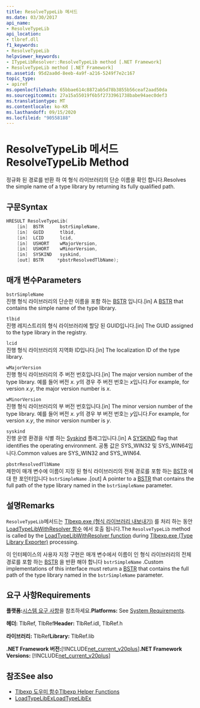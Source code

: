 ```yaml
---
title: ResolveTypeLib 메서드
ms.date: 03/30/2017
api_name:
- ResolveTypeLib
api_location:
- tlbref.dll
f1_keywords:
- ResolveTypeLib
helpviewer_keywords:
- ITypeLibResolver::ResolveTypeLib method [.NET Framework]
- ResolveTypeLib method [.NET Framework]
ms.assetid: 95d2aa0d-8eeb-4a9f-a216-5249f7e2c167
topic_type:
- apiref
ms.openlocfilehash: 65bbae614c8872ab5d78b3855b56ceaf2aad50da
ms.sourcegitcommit: 27a15a55019f6b5f2733961738babe94aec0def3
ms.translationtype: MT
ms.contentlocale: ko-KR
ms.lasthandoff: 09/15/2020
ms.locfileid: "90558188"
---
```

# <a name="resolvetypelib-method"></a><span data-ttu-id="3301d-102">ResolveTypeLib 메서드</span><span class="sxs-lookup"><span data-stu-id="3301d-102">ResolveTypeLib Method</span></span>
<span data-ttu-id="3301d-103">정규화 된 경로를 반환 하 여 형식 라이브러리의 단순 이름을 확인 합니다.</span><span class="sxs-lookup"><span data-stu-id="3301d-103">Resolves the simple name of a type library by returning its fully qualified path.</span></span>  
  
## <a name="syntax"></a><span data-ttu-id="3301d-104">구문</span><span class="sxs-lookup"><span data-stu-id="3301d-104">Syntax</span></span>  
  
```cpp  
HRESULT ResolveTypeLib(  
    [in]  BSTR      bstrSimpleName,  
    [in]  GUID      tlbid,  
    [in]  LCID      lcid,  
    [in]  USHORT    wMajorVersion,  
    [in]  USHORT    wMinorVersion,  
    [in]  SYSKIND   syskind,  
    [out] BSTR     *pbstrResolvedTlbName);  
```  
  
## <a name="parameters"></a><span data-ttu-id="3301d-105">매개 변수</span><span class="sxs-lookup"><span data-stu-id="3301d-105">Parameters</span></span>  
 `bstrSimpleName`  
 <span data-ttu-id="3301d-106">진행 형식 라이브러리의 단순한 이름을 포함 하는 [BSTR](/previous-versions/windows/desktop/automat/bstr) 입니다.</span><span class="sxs-lookup"><span data-stu-id="3301d-106">[in] A [BSTR](/previous-versions/windows/desktop/automat/bstr) that contains the simple name of the type library.</span></span>  
  
 `tlbid`  
 <span data-ttu-id="3301d-107">진행 레지스트리의 형식 라이브러리에 할당 된 GUID입니다.</span><span class="sxs-lookup"><span data-stu-id="3301d-107">[in] The GUID assigned to the type library in the registry.</span></span>  
  
 `lcid`  
 <span data-ttu-id="3301d-108">진행 형식 라이브러리의 지역화 ID입니다.</span><span class="sxs-lookup"><span data-stu-id="3301d-108">[in] The localization ID of the type library.</span></span>  
  
 `wMajorVersion`  
 <span data-ttu-id="3301d-109">진행 형식 라이브러리의 주 버전 번호입니다.</span><span class="sxs-lookup"><span data-stu-id="3301d-109">[in] The major version number of the type library.</span></span> <span data-ttu-id="3301d-110">예를 들어 버전 *x. y*의 경우 주 버전 번호는 *x*입니다.</span><span class="sxs-lookup"><span data-stu-id="3301d-110">For example, for version *x.y*, the major version number is *x*.</span></span>  
  
 `wMinorVersion`  
 <span data-ttu-id="3301d-111">진행 형식 라이브러리의 부 버전 번호입니다.</span><span class="sxs-lookup"><span data-stu-id="3301d-111">[in] The minor version number of the type library.</span></span> <span data-ttu-id="3301d-112">예를 들어 버전 *x. y*의 경우 부 버전 번호는 *y*입니다.</span><span class="sxs-lookup"><span data-stu-id="3301d-112">For example, for version *x.y*, the minor version number is *y*.</span></span>  
  
 `syskind`  
 <span data-ttu-id="3301d-113">진행 운영 환경을 식별 하는 [Syskind](/windows/win32/api/oaidl/ne-oaidl-syskind) 플래그입니다.</span><span class="sxs-lookup"><span data-stu-id="3301d-113">[in] A [SYSKIND](/windows/win32/api/oaidl/ne-oaidl-syskind) flag that identifies the operating environment.</span></span> <span data-ttu-id="3301d-114">공통 값은 SYS_WIN32 및 SYS_WIN64입니다.</span><span class="sxs-lookup"><span data-stu-id="3301d-114">Common values are SYS_WIN32 and SYS_WIN64.</span></span>  
  
 `pbstrResolvedTlbName`  
 <span data-ttu-id="3301d-115">제한이 매개 변수에 이름이 지정 된 형식 라이브러리의 전체 경로를 포함 하는 [BSTR](/previous-versions/windows/desktop/automat/bstr) 에 대 한 포인터입니다 `bstrSimpleName` .</span><span class="sxs-lookup"><span data-stu-id="3301d-115">[out] A pointer to a [BSTR](/previous-versions/windows/desktop/automat/bstr) that contains the full path of the type library named in the `bstrSimpleName` parameter.</span></span>  
  
## <a name="remarks"></a><span data-ttu-id="3301d-116">설명</span><span class="sxs-lookup"><span data-stu-id="3301d-116">Remarks</span></span>  
 <span data-ttu-id="3301d-117">`ResolveTypeLib`메서드는 [Tlbexp.exe (형식 라이브러리 내보내기)](../../tools/tlbexp-exe-type-library-exporter.md) 를 처리 하는 동안 [LoadTypeLibWithResolver 함수](loadtypelibwithresolver-function.md) 에서 호출 됩니다.</span><span class="sxs-lookup"><span data-stu-id="3301d-117">The `ResolveTypeLib` method is called by the [LoadTypeLibWithResolver function](loadtypelibwithresolver-function.md) during [Tlbexp.exe (Type Library Exporter)](../../tools/tlbexp-exe-type-library-exporter.md) processing.</span></span>  
  
 <span data-ttu-id="3301d-118">이 인터페이스의 사용자 지정 구현은 매개 변수에서 이름이 인 형식 라이브러리의 전체 경로를 포함 하는 [BSTR](/previous-versions/windows/desktop/automat/bstr) 을 반환 해야 합니다 `bstrSimpleName` .</span><span class="sxs-lookup"><span data-stu-id="3301d-118">Custom implementations of this interface must return a [BSTR](/previous-versions/windows/desktop/automat/bstr) that contains the full path of the type library named in the `bstrSimpleName` parameter.</span></span>  
  
## <a name="requirements"></a><span data-ttu-id="3301d-119">요구 사항</span><span class="sxs-lookup"><span data-stu-id="3301d-119">Requirements</span></span>  
 <span data-ttu-id="3301d-120">**플랫폼:**[시스템 요구 사항](../../get-started/system-requirements.md)을 참조하세요.</span><span class="sxs-lookup"><span data-stu-id="3301d-120">**Platforms:** See [System Requirements](../../get-started/system-requirements.md).</span></span>  
  
 <span data-ttu-id="3301d-121">**헤더:** TlbRef, TlbRef</span><span class="sxs-lookup"><span data-stu-id="3301d-121">**Header:** TlbRef.idl, TlbRef.h</span></span>  
  
 <span data-ttu-id="3301d-122">**라이브러리:** TlbRef</span><span class="sxs-lookup"><span data-stu-id="3301d-122">**Library:** TlbRef.lib</span></span>  
  
 <span data-ttu-id="3301d-123">**.NET Framework 버전:**[!INCLUDE[net_current_v20plus](../../../../includes/net-current-v20plus-md.md)]</span><span class="sxs-lookup"><span data-stu-id="3301d-123">**.NET Framework Versions:** [!INCLUDE[net_current_v20plus](../../../../includes/net-current-v20plus-md.md)]</span></span>  
  
## <a name="see-also"></a><span data-ttu-id="3301d-124">참조</span><span class="sxs-lookup"><span data-stu-id="3301d-124">See also</span></span>

- [<span data-ttu-id="3301d-125">Tlbexp 도우미 함수</span><span class="sxs-lookup"><span data-stu-id="3301d-125">Tlbexp Helper Functions</span></span>](index.md)
- [<span data-ttu-id="3301d-126">LoadTypeLibEx</span><span class="sxs-lookup"><span data-stu-id="3301d-126">LoadTypeLibEx</span></span>](/previous-versions/windows/desktop/api/oleauto/nf-oleauto-loadtypelibex)
